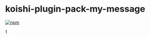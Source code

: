 # koishi-plugin-pack-my-message

[![npm](https://img.shields.io/npm/v/koishi-plugin-pack-my-message?style=flat-square)](https://www.npmjs.com/package/koishi-plugin-pack-my-message)

1
